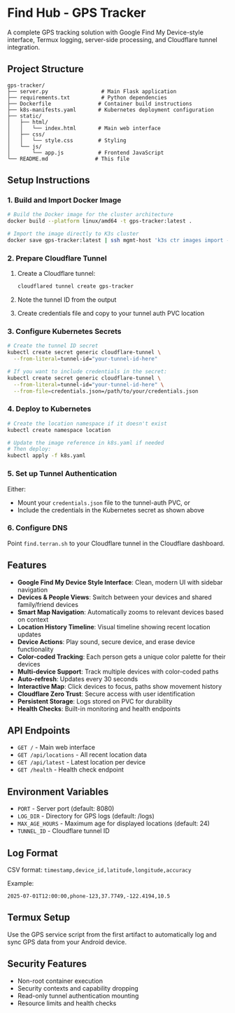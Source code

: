 # Find Hub - GPS Tracker

A complete GPS tracking solution with Google Find My Device-style interface, Termux logging, server-side processing, and Cloudflare tunnel integration.

## Project Structure

```
gps-tracker/
├── server.py                 # Main Flask application
├── requirements.txt          # Python dependencies
├── Dockerfile               # Container build instructions
├── k8s-manifests.yaml       # Kubernetes deployment configuration
├── static/
│   ├── html/
│   │   └── index.html       # Main web interface
│   ├── css/
│   │   └── style.css        # Styling
│   └── js/
│       └── app.js           # Frontend JavaScript
└── README.md               # This file
```

## Setup Instructions

### 1. Build and Import Docker Image

```bash
# Build the Docker image for the cluster architecture
docker build --platform linux/amd64 -t gps-tracker:latest .

# Import the image directly to K3s cluster
docker save gps-tracker:latest | ssh mgmt-host 'k3s ctr images import -'
```

### 2. Prepare Cloudflare Tunnel

1. Create a Cloudflare tunnel:
   ```bash
   cloudflared tunnel create gps-tracker
   ```

2. Note the tunnel ID from the output

3. Create credentials file and copy to your tunnel auth PVC location

### 3. Configure Kubernetes Secrets

```bash
# Create the tunnel ID secret
kubectl create secret generic cloudflare-tunnel \
  --from-literal=tunnel-id="your-tunnel-id-here"

# If you want to include credentials in the secret:
kubectl create secret generic cloudflare-tunnel \
  --from-literal=tunnel-id="your-tunnel-id-here" \
  --from-file=credentials.json=/path/to/your/credentials.json
```

### 4. Deploy to Kubernetes

```bash
# Create the location namespace if it doesn't exist
kubectl create namespace location

# Update the image reference in k8s.yaml if needed
# Then deploy:
kubectl apply -f k8s.yaml
```

### 5. Set up Tunnel Authentication

Either:
- Mount your `credentials.json` file to the tunnel-auth PVC, or
- Include the credentials in the Kubernetes secret as shown above

### 6. Configure DNS

Point `find.terran.sh` to your Cloudflare tunnel in the Cloudflare dashboard.

## Features

- **Google Find My Device Style Interface**: Clean, modern UI with sidebar navigation
- **Devices & People Views**: Switch between your devices and shared family/friend devices
- **Smart Map Navigation**: Automatically zooms to relevant devices based on context
- **Location History Timeline**: Visual timeline showing recent location updates
- **Device Actions**: Play sound, secure device, and erase device functionality
- **Color-coded Tracking**: Each person gets a unique color palette for their devices
- **Multi-device Support**: Track multiple devices with color-coded paths
- **Auto-refresh**: Updates every 30 seconds
- **Interactive Map**: Click devices to focus, paths show movement history
- **Cloudflare Zero Trust**: Secure access with user identification
- **Persistent Storage**: Logs stored on PVC for durability
- **Health Checks**: Built-in monitoring and health endpoints

## API Endpoints

- `GET /` - Main web interface
- `GET /api/locations` - All recent location data
- `GET /api/latest` - Latest location per device
- `GET /health` - Health check endpoint

## Environment Variables

- `PORT` - Server port (default: 8080)
- `LOG_DIR` - Directory for GPS logs (default: /logs)
- `MAX_AGE_HOURS` - Maximum age for displayed locations (default: 24)
- `TUNNEL_ID` - Cloudflare tunnel ID

## Log Format

CSV format: `timestamp,device_id,latitude,longitude,accuracy`

Example:
```
2025-07-01T12:00:00,phone-123,37.7749,-122.4194,10.5
```

## Termux Setup

Use the GPS service script from the first artifact to automatically log and sync GPS data from your Android device.

## Security Features

- Non-root container execution
- Security contexts and capability dropping
- Read-only tunnel authentication mounting
- Resource limits and health checks